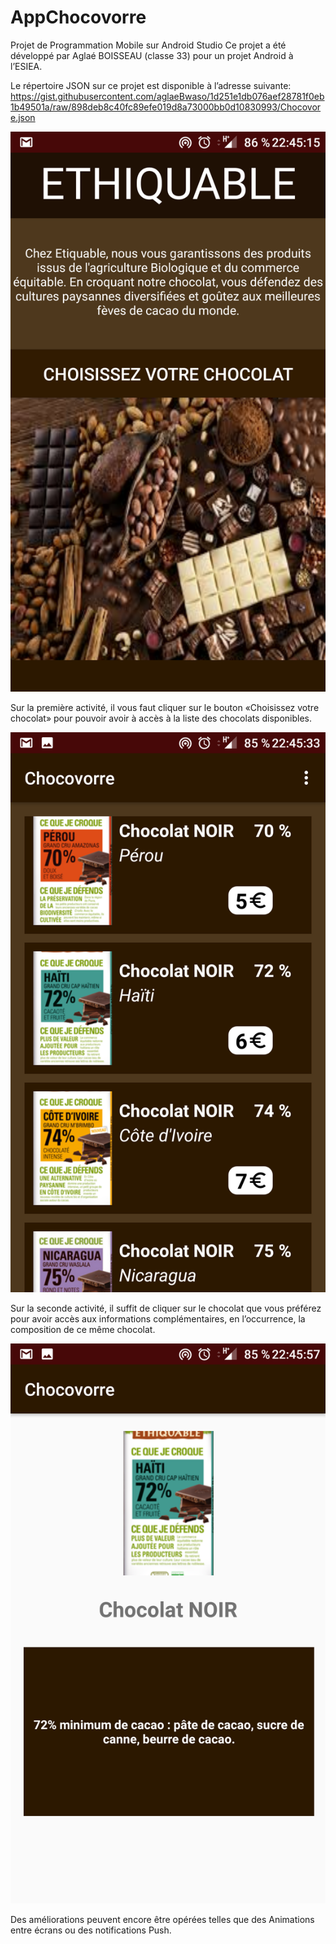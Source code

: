 # AppChocovorre

Projet de Programmation Mobile sur Android Studio
Ce projet a été développé par Aglaé BOISSEAU (classe 33) pour un projet Android à l’ESIEA.

Le répertoire JSON sur ce projet est disponible à l’adresse suivante:
https://gist.githubusercontent.com/aglaeBwaso/1d251e1db076aef28781f0eb1b49501a/raw/898deb8c40fc89efe019d8a73000bb0d10830993/Chocovore.json


![alt text](https://raw.githubusercontent.com/aglaeBwaso/ChocovorreApplication/master/menu.png)



Sur la première activité, il vous faut cliquer sur le bouton «Choisissez votre chocolat» pour pouvoir avoir à accès à la liste des chocolats disponibles.


![alt text](https://raw.githubusercontent.com/aglaeBwaso/ChocovorreApplication/master/list_items.png)


Sur la seconde activité, il suffit de cliquer sur le chocolat que vous préférez pour avoir accès aux informations complémentaires, en l’occurrence, la composition de ce même chocolat.

![alt text](https://raw.githubusercontent.com/aglaeBwaso/ChocovorreApplication/master/description_item.png)


Des améliorations peuvent encore être opérées telles que des Animations entre écrans ou des notifications Push. 
